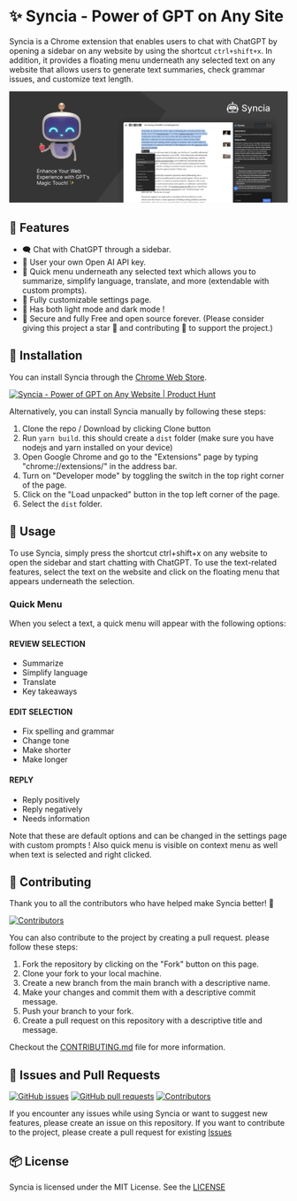 # ✨ Syncia - Power of GPT on Any Site

Syncia is a Chrome extension that enables users to chat with ChatGPT by opening a sidebar on any website by using the shortcut `ctrl+shift+x`. In addition, it provides a floating menu underneath any selected text on any website that allows users to generate text summaries, check grammar issues, and customize text length.

![Syncia preview](syncia.png)

## 🦾 Features

- 🗨️ Chat with ChatGPT through a sidebar.
- 🔑 User your own Open AI API key.
- 📜 Quick menu underneath any selected text which allows you to summarize, simplify language, translate, and more (extendable with custom prompts).
- 💯 Fully customizable settings page.
- 🎨 Has both light mode and dark mode !
- 🔐 Secure and fully Free and open source forever. (Please consider giving this project a star 🌟 and contributing 💖 to support the project.)

## 🐳 Installation

You can install Syncia through the [Chrome Web Store](https://chrome.google.com/webstore/detail/syncia-power-of-chatgpt-o/bhdfllifdfodbkihgmahlfmddlmfdjak?hl=en&authuser=0).

<a href="https://www.producthunt.com/posts/syncia?utm_source=badge-featured&utm_medium=badge&utm_souce=badge-syncia" target="_blank"><img src="https://api.producthunt.com/widgets/embed-image/v1/featured.svg?post_id=391311&theme=neutral" alt="Syncia - Power&#0032;of&#0032;GPT&#0032;on&#0032;Any&#0032;Website | Product Hunt" style="width: 250px; height: 54px;" width="250" height="54" /></a>

Alternatively, you can install Syncia manually by following these steps:

1. Clone the repo / Download by clicking Clone button
2. Run `yarn build`. this should create a `dist` folder (make sure you have nodejs and yarn installed on your device)
3. Open Google Chrome and go to the "Extensions" page by typing "chrome://extensions/" in the address bar.
4. Turn on "Developer mode" by toggling the switch in the top right corner of the page.
5. Click on the "Load unpacked" button in the top left corner of the page.
6. Select the `dist` folder. 

## 💫 Usage

To use Syncia, simply press the shortcut ctrl+shift+x on any website to open the sidebar and start chatting with ChatGPT. To use the text-related features, select the text on the website and click on the floating menu that appears underneath the selection.

### Quick Menu

When you select a text, a quick menu will appear with the following options:

#### REVIEW SELECTION

- Summarize
- Simplify language
- Translate
- Key takeaways

#### EDIT SELECTION

- Fix spelling and grammar
- Change tone
- Make shorter
- Make longer

#### REPLY

- Reply positively
- Reply negatively
- Needs information

Note that these are default options and can be changed in the settings page with custom prompts ! Also quick menu is visible on context menu as well when text is selected and right clicked.

## 💖 Contributing

Thank you to all the contributors who have helped make Syncia better! 👏

[![Contributors](https://contrib.rocks/image?repo=Royal-lobster/Syncia)](https://github.com/Royal-lobster/Syncia/graphs/contributors)

You can also contribute to the project by creating a pull request. please follow these steps:

1. Fork the repository by clicking on the "Fork" button on this page.
2. Clone your fork to your local machine.
3. Create a new branch from the main branch with a descriptive name.
4. Make your changes and commit them with a descriptive commit message.
5. Push your branch to your fork.
6. Create a pull request on this repository with a descriptive title and message.

Checkout the [CONTRIBUTING.md](
    https://github.com/Royal-lobster/Syncia/blob/main/CONTRIBUTING.md
) file for more information. 

## 🔎 Issues and Pull Requests

[![GitHub issues](https://flat.badgen.net/github/issues/Royal-lobster/Syncia)](https://github.com/Royal-lobster/Syncia/issues)
[![GitHub pull requests](https://flat.badgen.net/github/prs/Royal-lobster/Syncia)](https://github.com/Royal-lobster/Syncia/pulls)
[![Contributors](https://flat.badgen.net/github/contributors/Royal-lobster/Syncia)](https://github.com/Royal-lobster/Syncia/graphs/contributors)


If you encounter any issues while using Syncia or want to suggest new features, please create an issue on this repository. If you want to contribute to the project, please create a pull request for existing [Issues](https://github.com/Royal-lobster/Syncia/issues?q=is%3Aissue+is%3Aopen+sort%3Aupdated-desc)

## 📦 License

Syncia is licensed under the MIT License. See the [LICENSE](https://github.com/Royal-lobster/Syncia/blob/main/LICENSE)
